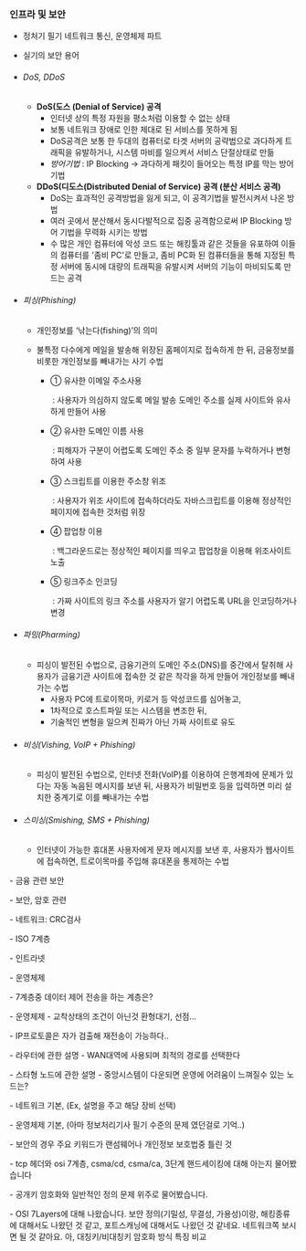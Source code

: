### 인프라 및 보안

- 정처기 필기 네트워크 통신, 운영체제 파트

- 실기의 보안 용어

- ###### DoS, DDoS

  - **DoS(도스 (Denial of Service) 공격**
    - 인터넷 상의 특정 자원을 평소처럼 이용할 수 없는 상태
    - 보통 네트워크 장애로 인한 제대로 된 서비스를 못하게 됨
    - DoS공격은 보통 한 두대의 컴퓨터로 타겟 서버의 공략법으로 과다하게 트래픽을 유발하거나, 시스템 마비를 일으켜서 서비스 단절상태로 만듦
    - *방어기법* : IP Blocking -> 과다하게 패킷이 들어오는 특정 IP를 막는 방어기법
  - **DDoS(디도스(Distributed Denial of Service) 공격 (분산 서비스 공격)**
    * DoS는 효과적인 공격방법을 잃게 되고, 이 공격기법을 발전시켜서 나온 방법
    * 여러 곳에서 분산해서 동시다발적으로 집중 공격함으로써 IP Blocking 방어 기법을 무력화 시키는 방법
    * 수 많은 개인 컴퓨터에 악성 코드 또는 해킹툴과 같은 것들을 유포하여 이들의 컴퓨터를 '좀비 PC'로 만들고, 좀비 PC화 된 컴퓨터들을 통해 지정된 특정 서버에 동시에 대량의 트래픽을 유발시켜 서버의 기능이 마비되도록 만드는 공격



- ###### 피싱(Phishing)

  - 개인정보를 ‘낚는다(fishing)’의 의미

  - 불특정 다수에게 메일을 발송해 위장된 홈페이지로 접속하게 한 뒤, 금융정보를 비롯한 개인정보를 빼내가는 사기 수법
    - ① 유사한 이메일 주소사용 

      ​	: 사용자가 의심하지 않도록 메일 발송 도메인 주소를 실제 사이트와 유사하게 만들어 사용

    - ② 유사한 도메인 이름 사용

      ​	: 피해자가 구분이 어렵도록 도메인 주소 중 일부 문자를 누락하거나 변형하여 사용

    - ③ 스크립트를 이용한 주소창 위조

      ​	: 사용자가 위조 사이트에 접속하더라도 자바스크립트를 이용해 정상적인 페이지에 접속한 것처럼 위장

    - ④ 팝업창 이용

      ​	: 백그라운드로는 정상적인 페이지를 띄우고 팝업창을 이용해 위조사이트 노출

    - ⑤ 링크주소 인코딩

      ​	: 가짜 사이트의 링크 주소를 사용자가 알기 어렵도록 URL을 인코딩하거나 변경 

- ###### 파밍(Pharming)

  - 피싱이 발전된 수법으로, 금융기관의 도메인 주소(DNS)를 중간에서 탈취해 사용자가 금융기관 사이트에 접속한 것 같은 착각을 하게 만들어 개인정보를 빼내가는 수법
    - 사용자 PC에 트로이목마, 키로거 등 악성코드를 심어놓고,
    - 1차적으로 호스트파일 또는 시스템을 변조한 뒤,
    - 기술적인 변형을 일으켜 진짜가 아닌 가짜 사이트로 유도 

- ###### 비싱(Vishing, VoIP + Phishing)

  - 피싱이 발전된 수법으로, 인터넷 전화(VoIP)를 이용하여 은행계좌에 문제가 있다는 자동 녹음된 메시지를 보낸 뒤, 사용자가 비밀번호 등을 입력하면 미리 설치한 중계기로 이를 빼내가는 수법

- ###### 스미싱(Smishing, SMS + Phishing)
  - 인터넷이 가능한 휴대폰 사용자에게 문자 메시지를 보낸 후, 사용자가 웹사이트에 접속하면, 트로이목마를 주입해 휴대폰을 통제하는 수법

\- 금융 관련 보안

\- 보안, 암호 관련

\- 네트워크: CRC검사

\- ISO 7계층

\- 인트라넷

\- 운영체제

\- 7계층중 데이터 제어 전송을 하는 계층은?

\- 운영체제 - 교착상태의 조건이 아닌것 환형대기, 선점...

\- IP프로토콜은 자가 검출해 재전송이 가능하다..

\- 라우터에 관한 설명 - WAN대역에 사용되며 최적의 경로를 선택한다

\- 스타형 노드에 관한 설명 - 중앙시스템이 다운되면 운영에 어려움이 느껴질수 있는 노드는?

\- 네트워크 기본, (Ex, 설명을 주고 해당 장비 선택)

\- 운영체제 기본, (아마 정보처리기사 필기 수준의 문제 였던걸로 기억..)

\- 보안의 경우 주요 키워드가 랜섬웨어나 개인정보 보호법중 틀린 것

\- tcp 헤더와 osi 7계층, csma/cd, csma/ca, 3단계 핸드세이킹에 대해 아는지 물어봤습니다

\- 공개키 암호화와 일반적인 정의 문제 위주로 물어봤습니다.

\- OSI 7Layers에 대해 나왔습니다. 보안 정의(기밀성, 무결성, 가용성)이랑, 해킹종류에 대해서도 나왔던 것 같고, 포트스캐닝에 대해서도 나왔던 것 같네요. 네트워크쪽 보시면 될 것 같아요. 아, 대칭키/비대칭키 암호화 방식 특징 비교
